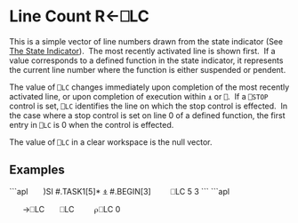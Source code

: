 <!-- Hidden search keywords -->
<div style="display: none;">
  ⎕LC LC
</div>






<h1 class="heading"><span class="name">Line Count</span> <span class="command">R←⎕LC</span></h1>



This is a simple vector of line numbers drawn from the state indicator (See [The State Indicator](../defined-functions-and-operators/state-indicator.md)).  The most recently activated line is shown first.  If a value corresponds to a defined function in the state indicator, it represents the current line number where the function is either suspended or pendent.


The value of `⎕LC` changes immediately upon completion of the most recently activated line, or upon completion of execution within `⍎` or `⎕`.  If a `⎕STOP` control is set, `⎕LC` identifies the line on which the stop control is effected.  In the case where a stop control is set on line 0 of a defined function, the first entry in `⎕LC` is 0 when the control is effected.


The value of `⎕LC` in a clear workspace is the null vector.


<h2 class="example">Examples</h2>
```apl
      )SI
#.TASK1[5]*
⍎
#.BEGIN[3]
 
      ⎕LC
5 3
```
```apl

      →⎕LC
      ⎕LC
 
      ⍴⎕LC
0
```


